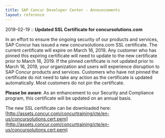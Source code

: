 ```yaml
---
title: SAP Concur Developer Center - Announcements
layout: reference
---
```


2019-02-19 :: **Updated SSL Certificate for concursolutions.com**

In an effort to ensure the ongoing security of our products and services, SAP Concur has issued a new concursolutions.com SSL certificate. The current certificate will expire on March 16, 2019.
Any customer who has pinned this expiring certificate will need to update to the new certificate prior to March 16, 2019. If the pinned certificate is not updated prior to March 16, 2019, your organization and users will experience disruption to SAP Concur products and services.
Customers who have not pinned the certificate do not need to take any action as the certificate is updated automatically. Most customers do not pin the certificate.

**Please be aware**: As an enhancement to our Security and Compliance program, this certificate will be updated on an annual basis.

The new SSL certificate can be downloaded here:  [http://assets.concur.com/concurtraining/cte/en-us/concursolutions.cert.pem](http://assets.concur.com/concurtraining/cte/en-us/concursolutions.cert.pem)
